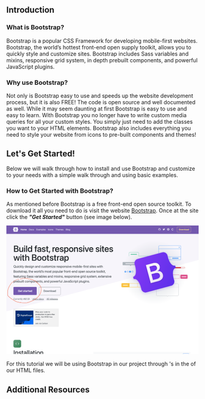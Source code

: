 ## Introduction

### What is Bootstrap?

Bootstrap is a popular CSS Framework for developing mobile-first websites. Bootstrap, the world’s hottest front-end open supply toolkit, allows you to quickly style and customize sites. Bootstrap includes Sass variables and mixins, responsive grid system, in depth prebuilt components, and powerful JavaScript plugins.

### Why use Bootstrap?

Not only is Bootstrap easy to use and speeds up the website development process, but it is also FREE! The code is open source and well documented as well. While it may seem daunting at first Bootstrap is easy to use and easy to learn. With Bootstrap you no longer have to write custom media queries for all your custom styles. You simply just need to add the classes you want to your HTML elements. Bootstrap also includes everything you need to style your website from icons to pre-built components and themes!

## Let's Get Started!

Below we will walk through how to install and use Bootstrap and customize to your needs with a simple walk through and using basic examples.

### How to Get Started with Bootstrap?

As mentioned before Bootstrap is a free front-end open source toolkit. To download it all you need to do is visit the website [Bootstrap](https://getbootstrap.com). Once at the site click the ***"Get Started"*** button (see image below).

![Bootstrap Homepage](/img/bootstrap-homepage.png)

For this tutorial we will be using Bootstrap in our project through <link>'s in the <head> of our HTML files.

## Additional Resources
